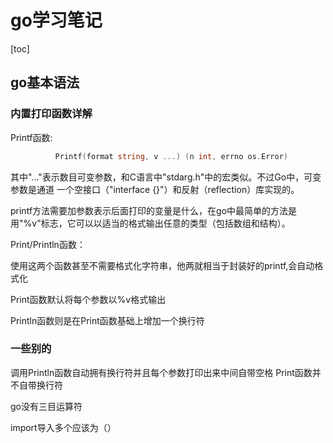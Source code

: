 # go学习笔记

[toc]



## go基本语法

### 内置打印函数详解

Printf函数:

```go
          Printf(format string, v ...) (n int, errno os.Error)

```

其中"..."表示数目可变参数，和C语言中"stdarg.h"中的宏类似。不过Go中，可变参数是通道 一个空接口（"interface {}"）和反射（reflection）库实现的。

printf方法需要加参数表示后面打印的变量是什么，在go中最简单的方法是用"%v"标志，它可以以适当的格式输出任意的类型（包括数组和结构）。

Print/Println函数：

使用这两个函数甚至不需要格式化字符串，他两就相当于封装好的printf,会自动格式化

Print函数默认将每个参数以%v格式输出

Println函数则是在Print函数基础上增加一个换行符

### 一些别的

调用Println函数自动拥有换行符并且每个参数打印出来中间自带空格  Print函数并不自带换行符

go没有三目运算符

import导入多个应该为（）

